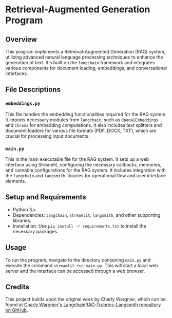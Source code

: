 
# Retrieval-Augmented Generation Program

## Overview
This program implements a Retrieval-Augmented Generation (RAG) system, utilizing advanced natural language processing techniques to enhance the generation of text. It's built on the `langchain` framework and integrates various components for document loading, embeddings, and conversational interfaces.

## File Descriptions

### `embeddings.py`
This file handles the embedding functionalities required for the RAG system. It imports necessary modules from `langchain`, such as `OpenAIEmbeddings` and `Chroma` for embedding computations. It also includes text splitters and document loaders for various file formats (PDF, DOCX, TXT), which are crucial for processing input documents.

### `main.py`
This is the main executable file for the RAG system. It sets up a web interface using Streamlit, configuring the necessary callbacks, memories, and runnable configurations for the RAG system. It includes integration with the `langchain` and `langsmith` libraries for operational flow and user interface elements.

## Setup and Requirements
- Python 3.x
- Dependencies: `langchain`, `streamlit`, `langsmith`, and other supporting libraries.
- Installation: Use `pip install -r requirements.txt` to install the necessary packages.
  
## Usage
To run the program, navigate to the directory containing `main.py` and execute the command `streamlit run main.py`. This will start a local web server and the interface can be accessed through a web browser.

## Credits
This project builds upon the original work by Charly Wargnier, which can be found at [Charly Wargnier's LangchainRAG-Trubrics-Langsmith repository on GitHub](https://github.com/CharlyWargnier/LangchainRAG-Trubrics-Langsmith).